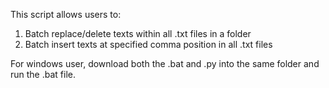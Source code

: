This script allows users to:
1. Batch replace/delete texts within all .txt files in a folder
2. Batch insert texts at specified comma position in all .txt files

For windows user, download both the .bat and .py into the same folder and run the .bat file.
